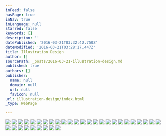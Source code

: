 ```yaml
---
inFeed: false
hasPage: true
inNav: true
inLanguage: null
starred: false
keywords: []
description: ''
datePublished: '2016-03-21T03:32:42.750Z'
dateModified: '2016-03-21T03:28:17.447Z'
title: Illustration Design
author: []
sourcePath: _posts/2016-03-21-illustration-design.md
published: true
authors: []
publisher:
  name: null
  domain: null
  url: null
  favicon: null
url: illustration-design/index.html
_type: WebPage

---
```

![](https://the-grid-user-content.s3-us-west-2.amazonaws.com/b23caa6f-dc22-47f6-9b15-160911aa8083.jpg)
![](https://the-grid-user-content.s3-us-west-2.amazonaws.com/f83c21d0-a361-40cb-a780-936d88029d5b.jpg)
![](https://the-grid-user-content.s3-us-west-2.amazonaws.com/4cd0ba08-4016-473f-87a6-17c2df91b348.jpg)
![](https://the-grid-user-content.s3-us-west-2.amazonaws.com/18d5e3ae-b9a5-480c-a384-03826030508e.jpg)
![](https://the-grid-user-content.s3-us-west-2.amazonaws.com/0563df96-814d-480c-8528-7fe4b48ea996.jpg)
![](https://the-grid-user-content.s3-us-west-2.amazonaws.com/1729ce68-381b-43a0-8d1b-bbc8ccca0cc6.jpg)
![](https://the-grid-user-content.s3-us-west-2.amazonaws.com/4d0f4727-389b-4906-af80-d09eb87fa2a8.jpg)
![](https://the-grid-user-content.s3-us-west-2.amazonaws.com/b3e8e875-0f2e-4d57-99cd-671ac2cbb023.jpg)
![](https://the-grid-user-content.s3-us-west-2.amazonaws.com/d9db16f9-658c-49b0-9c9d-9228179fbfbf.jpg)
![](https://the-grid-user-content.s3-us-west-2.amazonaws.com/1708b514-c13c-4f89-8e65-d96f4734f0e3.jpg)
![](https://the-grid-user-content.s3-us-west-2.amazonaws.com/5a0a94a1-66ed-4985-a497-9662b41c4875.jpg)
![](https://the-grid-user-content.s3-us-west-2.amazonaws.com/b20e68ef-f3dc-4c46-94a8-f1f37a33c983.jpg)
![](https://the-grid-user-content.s3-us-west-2.amazonaws.com/352275d5-0d1e-4617-a8e5-8b347b509c3c.jpg)
![](https://the-grid-user-content.s3-us-west-2.amazonaws.com/c96f887f-5dc2-4829-b6f8-02f1d1d1f426.jpg)
![](https://the-grid-user-content.s3-us-west-2.amazonaws.com/18edb789-278c-4543-957e-b932d941182a.jpg)
![](https://the-grid-user-content.s3-us-west-2.amazonaws.com/234db838-045c-4a26-8976-ed3dc39ef647.jpg)
![](https://the-grid-user-content.s3-us-west-2.amazonaws.com/d3d45120-70cf-4aea-9938-48669028c6db.jpg)
![](https://the-grid-user-content.s3-us-west-2.amazonaws.com/96eb1d49-683a-4d17-b4aa-fd63269d53b9.jpg)
![](https://the-grid-user-content.s3-us-west-2.amazonaws.com/89b4ba27-4951-4020-a98d-09b821ce998e.jpg)
![](https://the-grid-user-content.s3-us-west-2.amazonaws.com/79e3de79-e335-4579-8f18-82db1cf84500.jpg)
![](https://the-grid-user-content.s3-us-west-2.amazonaws.com/fbc6669a-bcd4-4f46-be83-d563ec3783dd.jpg)
![](https://the-grid-user-content.s3-us-west-2.amazonaws.com/5a07db59-15ad-4e32-90fb-403f784f418f.jpg)
![](https://the-grid-user-content.s3-us-west-2.amazonaws.com/1cd9e110-d9ce-4837-bd09-ea0ab92c66af.jpg)
![](https://the-grid-user-content.s3-us-west-2.amazonaws.com/b094050b-2dfb-422e-b395-403964200bfa.jpg)
![](https://the-grid-user-content.s3-us-west-2.amazonaws.com/d803a221-b699-40cc-ab9e-2bc23de489c6.jpg)
![](https://the-grid-user-content.s3-us-west-2.amazonaws.com/dba8624d-8777-4b43-bd6e-0b8750cd2d7a.jpg)
![](https://the-grid-user-content.s3-us-west-2.amazonaws.com/fe44811a-510f-414b-8451-c1e3d68def3f.jpg)
![](https://the-grid-user-content.s3-us-west-2.amazonaws.com/83bb2362-0a37-4405-913f-9119fd76a5a6.jpg)
![](https://the-grid-user-content.s3-us-west-2.amazonaws.com/316cb2be-8e47-45e6-8670-e1c2604b4804.jpg)
![](https://the-grid-user-content.s3-us-west-2.amazonaws.com/fcb6f5fe-7b8e-4771-9d00-df575e72ad84.jpg)
![](https://the-grid-user-content.s3-us-west-2.amazonaws.com/e77780ac-a46f-4201-813e-e5cb4bfc4ba9.jpg)
![](https://the-grid-user-content.s3-us-west-2.amazonaws.com/33d0ec1f-e679-4778-8af4-babaf7dba8b6.jpg)
![](https://the-grid-user-content.s3-us-west-2.amazonaws.com/d3cf7cba-5d92-4e4c-8ac1-c0bab035d104.jpg)
![](https://the-grid-user-content.s3-us-west-2.amazonaws.com/815dc62e-09fe-46fc-86bf-c57851a52766.jpg)